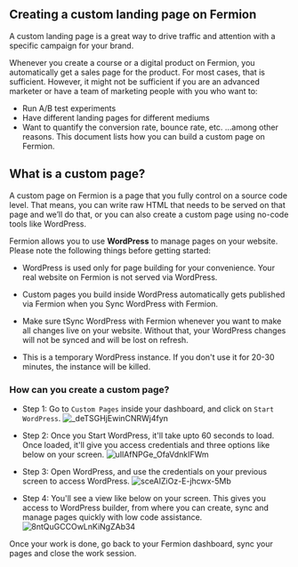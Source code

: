 ## Creating a custom landing page on Fermion

A custom landing page is a great way to drive traffic and attention with a specific campaign for your brand.

Whenever you create a course or a digital product on Fermion, you automatically get a sales page for the product. For most cases, that is sufficient. However, it might not be sufficient if you are an advanced marketer or have a team of marketing people with you who want to:

* Run A/B test experiments
* Have different landing pages for different mediums
* Want to quantify the conversion rate, bounce rate, etc.
…among other reasons. This document lists how you can build a custom page on Fermion.

## What is a custom page?

A custom page on Fermion is a page that you fully control on a source code level. That means, you can write raw HTML that needs to be served on that page and we’ll do that, or you can also create a custom page using no-code tools like WordPress. 

Fermion allows you to use **WordPress** to manage pages on your website. Please note the following things before getting started:

* WordPress is used only for page building for your convenience. Your real website on Fermion is not served via WordPress.

* Custom pages you build inside WordPress automatically gets published via Fermion when you Sync WordPress with Fermion. 

* Make sure tSync WordPress with Fermion whenever you want to make all changes live on your website. Without that, your WordPress changes will not be synced and will be lost on refresh.

* This is a temporary WordPress instance. If you don't use it for 20-30 minutes, the instance will be killed.


### How can you create a custom page?

* Step 1: Go to `Custom Pages` inside your dashboard, and click on `Start WordPress`. 
![_deTSGHjEwinCNRWj4fyn](https://creator-assets.codedamn.com/fermion-instructor/02-08-2024/instructor_66467ae8ada1f52e23942268/_deTSGHjEwinCNRWj4fyn)

* Step 2: Once you Start WordPress, it'll take upto 60 seconds to load. Once loaded, it'll give you access credentials and three options like below on your screen.
![uIlAfNPGe_OfaVdnkIFWm](https://creator-assets.codedamn.com/fermion-instructor/02-08-2024/instructor_66467ae8ada1f52e23942268/uIlAfNPGe_OfaVdnkIFWm)

* Step 3: Open WordPress, and use the credentials on your previous screen to access WordPress.
![sceAIZiOz-E-jhcwx-5Mb](https://creator-assets.codedamn.com/fermion-instructor/02-08-2024/instructor_66467ae8ada1f52e23942268/sceAIZiOz-E-jhcwx-5Mb)

* Step 4: You'll see a view like below on your screen. This gives you access to WordPress builder, from where you can create, sync and manage pages quickly with low code assistance. 
![8ntQuGCCOwLnKiNgZAb34](https://creator-assets.codedamn.com/fermion-instructor/02-08-2024/instructor_66467ae8ada1f52e23942268/8ntQuGCCOwLnKiNgZAb34)

Once your work is done, go back to your Fermion dashboard, sync your pages and close the work session. 